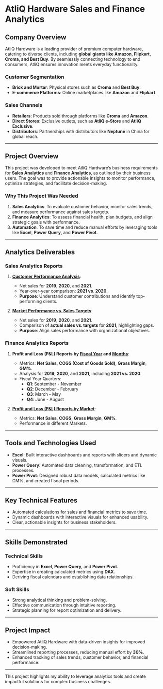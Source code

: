 # AtliQ Hardware Sales and Finance Analytics  

## **Company Overview**  
AtliQ Hardware is a leading provider of premium computer hardware, catering to diverse clients, including **global giants like Amazon, Flipkart, Croma, and Best Buy**. By seamlessly connecting technology to end consumers, AtliQ ensures innovation meets everyday functionality.  

### **Customer Segmentation**  
- **Brick and Mortar**: Physical stores such as **Croma** and **Best Buy**.  
- **E-commerce Platforms**: Online marketplaces like **Amazon** and **Flipkart**.  

### **Sales Channels**  
- **Retailers**: Products sold through platforms like **Croma** and **Amazon**.  
- **Direct Stores**: Exclusive outlets, such as **AtliQ e-Store** and **AtliQ Exclusive**.  
- **Distributors**: Partnerships with distributors like **Neptune** in China for global reach.  

---

## **Project Overview**  
This project was developed to meet AtliQ Hardware’s business requirements for **Sales Analytics** and **Finance Analytics**, as outlined by their business users. The goal was to provide actionable insights to monitor performance, optimize strategies, and facilitate decision-making.

### **Why This Project Was Needed**  
1. **Sales Analytics**: To evaluate customer behavior, monitor sales trends, and measure performance against sales targets.  
2. **Finance Analytics**: To assess financial health, plan budgets, and align strategic goals with performance.  
3. **Automation**: To save time and reduce manual efforts by leveraging tools like **Excel**, **Power Query**, and **Power Pivot**.  

---

## **Analytics Deliverables**  

### **Sales Analytics Reports**  
1. [**Customer Performance Analysis**](https://github.com/adityaraj005/Excel-Sales-Analytics/blob/main/Customer%20Sales%20Performance%20Report.pdf):  
   - Net sales for **2019**, **2020**, and **2021**.  
   - Year-over-year comparison: **2021 vs. 2020**.  
   - **Purpose**: Understand customer contributions and identify top-performing clients.  

2. [**Market Performance vs. Sales Targets**](https://github.com/adityaraj005/Excel-Sales-Analytics/blob/main/Market%20Performance%20vs%20Targets%20Report.pdf):  
   - Net sales for **2019**, **2020**, and **2021**.  
   - Comparison of **actual sales vs. targets** for **2021**, highlighting gaps.  
   - **Purpose**: Align sales performance with organizational objectives.  

### **Finance Analytics Reports**  
1. **Profit and Loss (P&L) Reports by [Fiscal Year](https://github.com/adityaraj005/Excel-Sales-Analytics/blob/main/P%20and%20L%20Statement%20by%20FIscal%20Year%20Report.pdf) and [Months](https://github.com/adityaraj005/Excel-Sales-Analytics/blob/main/P%20and%20L%20Statement%20by%20Months%20Report.pdf)**:  
   - Metrics: **Net Sales**, **COGS (Cost of Goods Sold)**, **Gross Margin**, **GM%**.  
   - Analysis for **2019**, **2020**, and **2021**, including **2021 vs. 2020**.  
   - Fiscal Year Quarters:  
     - **Q1**: September - November  
     - **Q2**: December - February  
     - **Q3**: March - May  
     - **Q4**: June - August  

2. [**Profit and Loss (P&L) Reports by Market**](https://github.com/adityaraj005/Excel-Sales-Analytics/blob/main/P%20and%20L%20Statement%20by%20Market%20Report.pdf):  
   - Metrics: **Net Sales**, **COGS**, **Gross Margin**, **GM%**.  
   - Performance in different Markets.  

---

## **Tools and Technologies Used**  
- **Excel**: Built interactive dashboards and reports with slicers and dynamic visuals.  
- **Power Query**: Automated data cleaning, transformation, and ETL processes.  
- **Power Pivot**: Designed robust data models, calculated metrics like GM%, and created fiscal periods.  

---

## **Key Technical Features**  
- Automated calculations for sales and financial metrics to save time.  
- Dynamic dashboards with interactive visuals for enhanced usability.  
- Clear, actionable insights for business stakeholders.  

---

## **Skills Demonstrated**  
### **Technical Skills**  
- Proficiency in **Excel**, **Power Query**, and **Power Pivot**.  
- Expertise in creating calculated metrics using **DAX**.  
- Deriving fiscal calendars and establishing data relationships.  

### **Soft Skills**  
- Strong analytical thinking and problem-solving.  
- Effective communication through intuitive reporting.  
- Strategic planning for report optimization and delivery.  

---

## **Project Impact**  
- Empowered AtliQ Hardware with data-driven insights for improved decision-making.  
- Streamlined reporting processes, reducing manual effort by **30%**.  
- Enhanced tracking of sales trends, customer behavior, and financial performance.  

---

This project highlights my ability to leverage analytics tools and create impactful solutions for complex business challenges.
